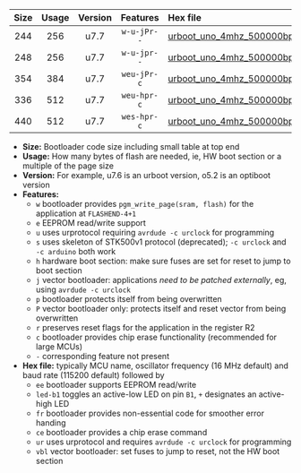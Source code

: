 |Size|Usage|Version|Features|Hex file|
|:-:|:-:|:-:|:-:|:--|
|244|256|u7.7|`w-u-jPr--`|[urboot_uno_4mhz_500000bps_led+b5_ur_vbl.hex](https://raw.githubusercontent.com/stefanrueger/urboot.hex/main/boards/uno/fcpu_4mhz/500000_bps/urboot_uno_4mhz_500000bps_led+b5_ur_vbl.hex)|
|248|256|u7.7|`w-u-jpr--`|[urboot_uno_4mhz_500000bps_led+b5_fr_ur_vbl.hex](https://raw.githubusercontent.com/stefanrueger/urboot.hex/main/boards/uno/fcpu_4mhz/500000_bps/urboot_uno_4mhz_500000bps_led+b5_fr_ur_vbl.hex)|
|354|384|u7.7|`weu-jPr-c`|[urboot_uno_4mhz_500000bps_ee_led+b5_fr_ce_ur_vbl.hex](https://raw.githubusercontent.com/stefanrueger/urboot.hex/main/boards/uno/fcpu_4mhz/500000_bps/urboot_uno_4mhz_500000bps_ee_led+b5_fr_ce_ur_vbl.hex)|
|336|512|u7.7|`weu-hpr-c`|[urboot_uno_4mhz_500000bps_ee_led+b5_fr_ce_ur.hex](https://raw.githubusercontent.com/stefanrueger/urboot.hex/main/boards/uno/fcpu_4mhz/500000_bps/urboot_uno_4mhz_500000bps_ee_led+b5_fr_ce_ur.hex)|
|440|512|u7.7|`wes-hpr-c`|[urboot_uno_4mhz_500000bps_ee_led+b5_fr_ce.hex](https://raw.githubusercontent.com/stefanrueger/urboot.hex/main/boards/uno/fcpu_4mhz/500000_bps/urboot_uno_4mhz_500000bps_ee_led+b5_fr_ce.hex)|

- **Size:** Bootloader code size including small table at top end
- **Usage:** How many bytes of flash are needed, ie, HW boot section or a multiple of the page size
- **Version:** For example, u7.6 is an urboot version, o5.2 is an optiboot version
- **Features:**
  + `w` bootloader provides `pgm_write_page(sram, flash)` for the application at `FLASHEND-4+1`
  + `e` EEPROM read/write support
  + `u` uses urprotocol requiring `avrdude -c urclock` for programming
  + `s` uses skeleton of STK500v1 protocol (deprecated); `-c urclock` and `-c arduino` both work
  + `h` hardware boot section: make sure fuses are set for reset to jump to boot section
  + `j` vector bootloader: applications *need to be patched externally*, eg, using `avrdude -c urclock`
  + `p` bootloader protects itself from being overwritten
  + `P` vector bootloader only: protects itself and reset vector from being overwritten
  + `r` preserves reset flags for the application in the register R2
  + `c` bootloader provides chip erase functionality (recommended for large MCUs)
  + `-` corresponding feature not present
- **Hex file:** typically MCU name, oscillator frequency (16 MHz default) and baud rate (115200 default) followed by
  + `ee` bootloader supports EEPROM read/write
  + `led-b1` toggles an active-low LED on pin `B1`, `+` designates an active-high LED
  + `fr` bootloader provides non-essential code for smoother error handing
  + `ce` bootloader provides a chip erase command
  + `ur` uses urprotocol and requires `avrdude -c urclock` for programming
  + `vbl` vector bootloader: set fuses to jump to reset, not the HW boot section
